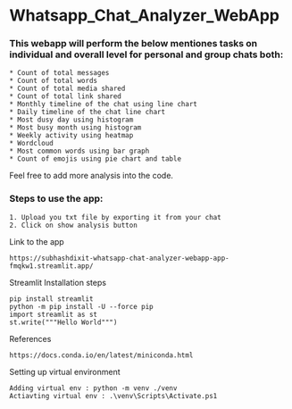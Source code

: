 # Whatsapp_Chat_Analyzer_WebApp


### This webapp will perform the below mentiones tasks on individual and overall level for personal and group chats both:
```
* Count of total messages
* Count of total words
* Count of total media shared
* Count of total link shared
* Monthly timeline of the chat using line chart
* Daily timeline of the chat line chart
* Most dusy day using histogram
* Most busy month using histogram
* Weekly activity using heatmap
* Wordcloud
* Most common words using bar graph
* Count of emojis using pie chart and table
```
Feel free to add more analysis into the code.

### Steps to use the app:
```
1. Upload you txt file by exporting it from your chat
2. Click on show analysis button 
```
Link to the app 
```
https://subhashdixit-whatsapp-chat-analyzer-webapp-app-fmqkw1.streamlit.app/
```

Streamlit Installation steps
```
pip install streamlit
python -m pip install -U --force pip
import streamlit as st
st.write("""Hello World""")
````
References
````
https://docs.conda.io/en/latest/miniconda.html
````
Setting up virtual environment
```
Adding virtual env : python -m venv ./venv
Actiavting virtual env : .\venv\Scripts\Activate.ps1
```
